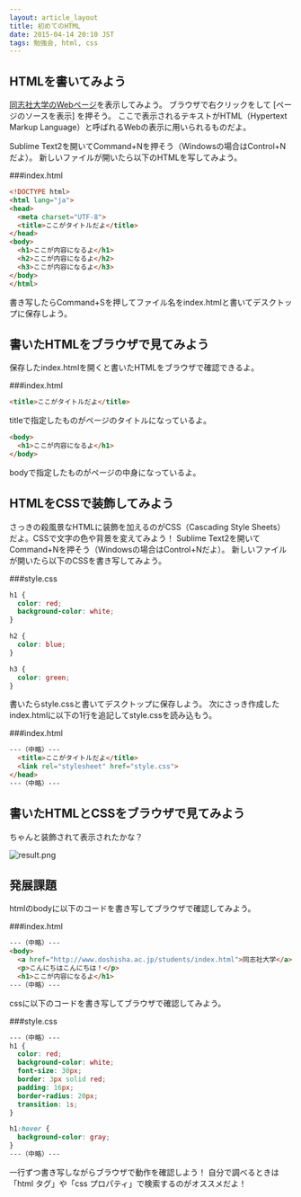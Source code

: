 ```yaml
---
layout: article_layout
title: 初めてのHTML
date: 2015-04-14 20:10 JST
tags: 勉強会, html, css
---
```


## HTMLを書いてみよう
[同志社大学のWebページ](http://www.doshisha.ac.jp/index.html)を表示してみよう。
ブラウザで右クリックをして [ページのソースを表示] を押そう。
ここで表示されるテキストがHTML（Hypertext Markup Language）と呼ばれるWebの表示に用いられるものだよ。

Sublime Text2を開いてCommand+Nを押そう（Windowsの場合はControl+Nだよ）。
新しいファイルが開いたら以下のHTMLを写してみよう。

###index.html
```html
<!DOCTYPE html>
<html lang="ja">
<head>
  <meta charset="UTF-8">
  <title>ここがタイトルだよ</title>
</head>
<body>
  <h1>ここが内容になるよ</h1>
  <h2>ここが内容になるよ</h2>
  <h3>ここが内容になるよ</h3>
</body>
</html>
```

書き写したらCommand+Sを押してファイル名をindex.htmlと書いてデスクトップに保存しよう。

## 書いたHTMLをブラウザで見てみよう
保存したindex.htmlを開くと書いたHTMLをブラウザで確認できるよ。

###index.html
```html
<title>ここがタイトルだよ</title>
```
titleで指定したものがページのタイトルになっているよ。

```html
<body>
  <h1>ここが内容になるよ</h1>  
</body>
```

bodyで指定したものがページの中身になっているよ。

## HTMLをCSSで装飾してみよう
さっきの殺風景なHTMLに装飾を加えるのがCSS（Cascading Style Sheets）だよ。CSSで文字の色や背景を変えてみよう！
Sublime Text2を開いてCommand+Nを押そう（Windowsの場合はControl+Nだよ）。
新しいファイルが開いたら以下のCSSを書き写してみよう。

###style.css
```css
h1 {
  color: red;
  background-color: white;
}

h2 {
  color: blue;
}

h3 {
  color: green;
}
```

書いたらstyle.cssと書いてデスクトップに保存しよう。
次にさっき作成したindex.htmlに以下の1行を追記してstyle.cssを読み込もう。

###index.html
```html
---（中略）---
  <title>ここがタイトルだよ</title>
  <link rel="stylesheet" href="style.css">
</head>
---（中略）---
```

## 書いたHTMLとCSSをブラウザで見てみよう
ちゃんと装飾されて表示されたかな？

![result.png](images/2015-04-14-new-html/result.png)

## 発展課題
htmlのbodyに以下のコードを書き写してブラウザで確認してみよう。

###index.html
```html
---（中略）---
<body>
  <a href="http://www.doshisha.ac.jp/students/index.html">同志社大学</a>
  <p>こんにちはこんにちは！</p>
  <h1>ここが内容になるよ</h1>
---（中略）---
```

cssに以下のコードを書き写してブラウザで確認してみよう。

###style.css
```css
---（中略）---
h1 {
  color: red;
  background-color: white;
  font-size: 30px;
  border: 3px solid red;
  padding: 16px;
  border-radius: 20px;
  transition: 1s;
}

h1:hover {
  background-color: gray;
}
---（中略）---
```

一行ずつ書き写しながらブラウザで動作を確認しよう！
自分で調べるときは「html タグ」や「css プロパティ」で検索するのがオススメだよ！
